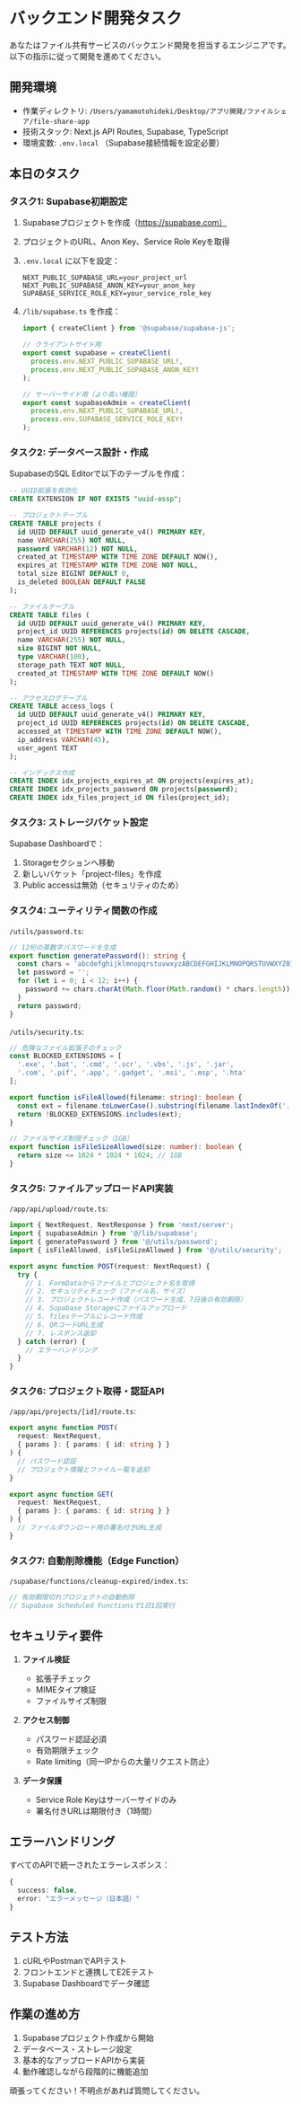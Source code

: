 # バックエンド開発タスク

あなたはファイル共有サービスのバックエンド開発を担当するエンジニアです。
以下の指示に従って開発を進めてください。

## 開発環境
- 作業ディレクトリ: `/Users/yamamotohideki/Desktop/アプリ開発/ファイルシェア/file-share-app`
- 技術スタック: Next.js API Routes, Supabase, TypeScript
- 環境変数: `.env.local` （Supabase接続情報を設定必要）

## 本日のタスク

### タスク1: Supabase初期設定
1. Supabaseプロジェクトを作成（https://supabase.com）
2. プロジェクトのURL、Anon Key、Service Role Keyを取得
3. `.env.local` に以下を設定：
   ```
   NEXT_PUBLIC_SUPABASE_URL=your_project_url
   NEXT_PUBLIC_SUPABASE_ANON_KEY=your_anon_key
   SUPABASE_SERVICE_ROLE_KEY=your_service_role_key
   ```

4. `/lib/supabase.ts` を作成：
   ```typescript
   import { createClient } from '@supabase/supabase-js';

   // クライアントサイド用
   export const supabase = createClient(
     process.env.NEXT_PUBLIC_SUPABASE_URL!,
     process.env.NEXT_PUBLIC_SUPABASE_ANON_KEY!
   );

   // サーバーサイド用（より高い権限）
   export const supabaseAdmin = createClient(
     process.env.NEXT_PUBLIC_SUPABASE_URL!,
     process.env.SUPABASE_SERVICE_ROLE_KEY!
   );
   ```

### タスク2: データベース設計・作成
SupabaseのSQL Editorで以下のテーブルを作成：

```sql
-- UUID拡張を有効化
CREATE EXTENSION IF NOT EXISTS "uuid-ossp";

-- プロジェクトテーブル
CREATE TABLE projects (
  id UUID DEFAULT uuid_generate_v4() PRIMARY KEY,
  name VARCHAR(255) NOT NULL,
  password VARCHAR(12) NOT NULL,
  created_at TIMESTAMP WITH TIME ZONE DEFAULT NOW(),
  expires_at TIMESTAMP WITH TIME ZONE NOT NULL,
  total_size BIGINT DEFAULT 0,
  is_deleted BOOLEAN DEFAULT FALSE
);

-- ファイルテーブル
CREATE TABLE files (
  id UUID DEFAULT uuid_generate_v4() PRIMARY KEY,
  project_id UUID REFERENCES projects(id) ON DELETE CASCADE,
  name VARCHAR(255) NOT NULL,
  size BIGINT NOT NULL,
  type VARCHAR(100),
  storage_path TEXT NOT NULL,
  created_at TIMESTAMP WITH TIME ZONE DEFAULT NOW()
);

-- アクセスログテーブル
CREATE TABLE access_logs (
  id UUID DEFAULT uuid_generate_v4() PRIMARY KEY,
  project_id UUID REFERENCES projects(id) ON DELETE CASCADE,
  accessed_at TIMESTAMP WITH TIME ZONE DEFAULT NOW(),
  ip_address VARCHAR(45),
  user_agent TEXT
);

-- インデックス作成
CREATE INDEX idx_projects_expires_at ON projects(expires_at);
CREATE INDEX idx_projects_password ON projects(password);
CREATE INDEX idx_files_project_id ON files(project_id);
```

### タスク3: ストレージバケット設定
Supabase Dashboardで：
1. Storageセクションへ移動
2. 新しいバケット「project-files」を作成
3. Public accessは無効（セキュリティのため）

### タスク4: ユーティリティ関数の作成

`/utils/password.ts`:
```typescript
// 12桁の英数字パスワードを生成
export function generatePassword(): string {
  const chars = 'abcdefghijklmnopqrstuvwxyzABCDEFGHIJKLMNOPQRSTUVWXYZ0123456789';
  let password = '';
  for (let i = 0; i < 12; i++) {
    password += chars.charAt(Math.floor(Math.random() * chars.length));
  }
  return password;
}
```

`/utils/security.ts`:
```typescript
// 危険なファイル拡張子のチェック
const BLOCKED_EXTENSIONS = [
  '.exe', '.bat', '.cmd', '.scr', '.vbs', '.js', '.jar',
  '.com', '.pif', '.app', '.gadget', '.msi', '.msp', '.hta'
];

export function isFileAllowed(filename: string): boolean {
  const ext = filename.toLowerCase().substring(filename.lastIndexOf('.'));
  return !BLOCKED_EXTENSIONS.includes(ext);
}

// ファイルサイズ制限チェック（1GB）
export function isFileSizeAllowed(size: number): boolean {
  return size <= 1024 * 1024 * 1024; // 1GB
}
```

### タスク5: ファイルアップロードAPI実装

`/app/api/upload/route.ts`:
```typescript
import { NextRequest, NextResponse } from 'next/server';
import { supabaseAdmin } from '@/lib/supabase';
import { generatePassword } from '@/utils/password';
import { isFileAllowed, isFileSizeAllowed } from '@/utils/security';

export async function POST(request: NextRequest) {
  try {
    // 1. FormDataからファイルとプロジェクト名を取得
    // 2. セキュリティチェック（ファイル名、サイズ）
    // 3. プロジェクトレコード作成（パスワード生成、7日後の有効期限）
    // 4. Supabase Storageにファイルアップロード
    // 5. filesテーブルにレコード作成
    // 6. QRコードURL生成
    // 7. レスポンス返却
  } catch (error) {
    // エラーハンドリング
  }
}
```

### タスク6: プロジェクト取得・認証API

`/app/api/projects/[id]/route.ts`:
```typescript
export async function POST(
  request: NextRequest,
  { params }: { params: { id: string } }
) {
  // パスワード認証
  // プロジェクト情報とファイル一覧を返却
}

export async function GET(
  request: NextRequest,
  { params }: { params: { id: string } }
) {
  // ファイルダウンロード用の署名付きURL生成
}
```

### タスク7: 自動削除機能（Edge Function）

`/supabase/functions/cleanup-expired/index.ts`:
```typescript
// 有効期限切れプロジェクトの自動削除
// Supabase Scheduled Functionsで1日1回実行
```

## セキュリティ要件

1. **ファイル検証**
   - 拡張子チェック
   - MIMEタイプ検証
   - ファイルサイズ制限

2. **アクセス制御**
   - パスワード認証必須
   - 有効期限チェック
   - Rate limiting（同一IPからの大量リクエスト防止）

3. **データ保護**
   - Service Role Keyはサーバーサイドのみ
   - 署名付きURLは期限付き（1時間）

## エラーハンドリング

すべてのAPIで統一されたエラーレスポンス：
```typescript
{
  success: false,
  error: "エラーメッセージ（日本語）"
}
```

## テスト方法

1. cURLやPostmanでAPIテスト
2. フロントエンドと連携してE2Eテスト
3. Supabase Dashboardでデータ確認

## 作業の進め方

1. Supabaseプロジェクト作成から開始
2. データベース・ストレージ設定
3. 基本的なアップロードAPIから実装
4. 動作確認しながら段階的に機能追加

頑張ってください！不明点があれば質問してください。